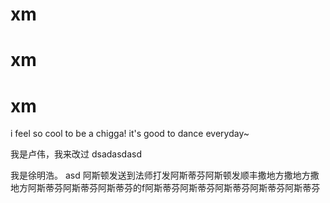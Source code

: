 # xm
# xm
# xm
i feel so cool to be a chigga!
it's good to dance everyday~


我是卢伟，我来改过
dsadasdasd




我是徐明浩。
asd
阿斯顿发送到法师打发阿斯蒂芬阿斯顿发顺丰撒地方撒地方撒地方阿斯蒂芬阿斯蒂芬阿斯蒂芬的f阿斯蒂芬阿斯蒂芬阿斯蒂芬阿斯蒂芬阿斯蒂芬
